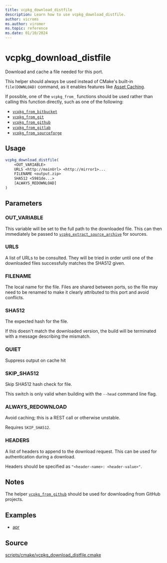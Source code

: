 ```yaml
---
title: vcpkg_download_distfile
description: Learn how to use vcpkg_download_distfile.
author: vicroms
ms.author: viromer
ms.topic: reference
ms.date: 01/10/2024
---
```

# vcpkg_download_distfile

Download and cache a file needed for this port.

This helper should always be used instead of CMake's built-in `file(DOWNLOAD)` command, as it
enables features like [Asset Caching](../../users/assetcaching.md).

If possible, one of the `vcpkg_from_` functions should be used rather than calling this function
directly, such as one of the following:

* [`vcpkg_from_bitbucket`](vcpkg_from_bitbucket.md)
* [`vcpkg_from_git`](vcpkg_from_git.md)
* [`vcpkg_from_github`](vcpkg_from_github.md)
* [`vcpkg_from_gitlab`](vcpkg_from_gitlab.md)
* [`vcpkg_from_sourceforge`](vcpkg_from_sourceforge.md)

## Usage

```cmake
vcpkg_download_distfile(
    <OUT_VARIABLE>
    URLS <http://mainUrl> <http://mirror1>...
    FILENAME <output.zip>
    SHA512 <5981de...>
    [ALWAYS_REDOWNLOAD]
)
```

## Parameters

### OUT_VARIABLE

This variable will be set to the full path to the downloaded file. This can then immediately be passed to
[`vcpkg_extract_source_archive`](vcpkg_extract_source_archive.md) for sources.

### URLS

A list of URLs to be consulted. They will be tried in order until one of the downloaded files successfully matches the
SHA512 given.

### FILENAME

The local name for the file. Files are shared between ports, so the file may need to be renamed to make it clearly
attributed to this port and avoid conflicts.

### SHA512

The expected hash for the file.

If this doesn't match the downloaded version, the build will be terminated with a message describing the mismatch.

### QUIET

Suppress output on cache hit

### SKIP_SHA512

Skip SHA512 hash check for file.

This switch is only valid when building with the `--head` command line flag.

### ALWAYS_REDOWNLOAD

Avoid caching; this is a REST call or otherwise unstable.

Requires `SKIP_SHA512`.

### HEADERS

A list of headers to append to the download request. This can be used for authentication during a download.

Headers should be specified as `"<header-name>: <header-value>"`.

## Notes

The helper [`vcpkg_from_github`](vcpkg_from_github.md) should be used for downloading from GitHub projects.

## Examples

- [apr](https://github.com/Microsoft/vcpkg/blob/master/ports/apr/portfile.cmake)

## Source

[scripts/cmake/vcpkg\_download\_distfile.cmake](https://github.com/Microsoft/vcpkg/blob/master/scripts/cmake/vcpkg_download_distfile.cmake)
